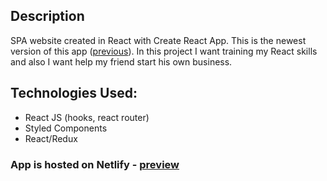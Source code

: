 ## Description
SPA website created in React with Create React App. This is the newest version of this app ([previous](https://github.com/kumiasto/website-personal-trainer)). In this project I want training my React skills and also I want help my friend start his own business. 


## Technologies Used:
  * React JS (hooks, react router)
  * Styled Components
  * React/Redux


### App is hosted on Netlify - [preview](https://musing-wilson-52b78c.netlify.app/)
